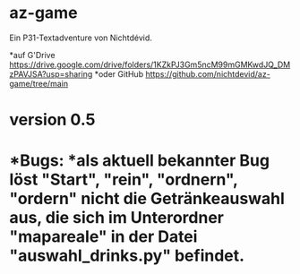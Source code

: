 # az-game

Ein P31-Textadventure von Nichtdévid.

*auf G'Drive
https://drive.google.com/drive/folders/1KZkPJ3Gm5ncM99mGMKwdJQ_DMzPAVJSA?usp=sharing
*oder GitHub
https://github.com/nichtdevid/az-game/tree/main

# version 0.5

# *Bugs: *als aktuell bekannter Bug löst "Start", "rein", "ordnern", "ordern" nicht die Getränkeauswahl aus, die sich im Unterordner "mapareale" in der Datei "auswahl_drinks.py" befindet.
